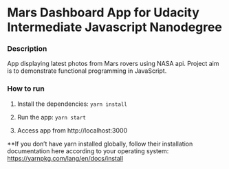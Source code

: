 # Mars Dashboard App for Udacity Intermediate Javascript Nanodegree 
### Description

App displaying latest photos from Mars rovers using NASA api. Project aim is to demonstrate functional programming in JavaScript. 

### How to run

1. Install the dependencies:
```yarn install``` 

2. Run the app:
```yarn start``` 

3. Access app from http://localhost:3000

**If you don’t have yarn installed globally, follow their installation documentation here according to your operating system: https://yarnpkg.com/lang/en/docs/install